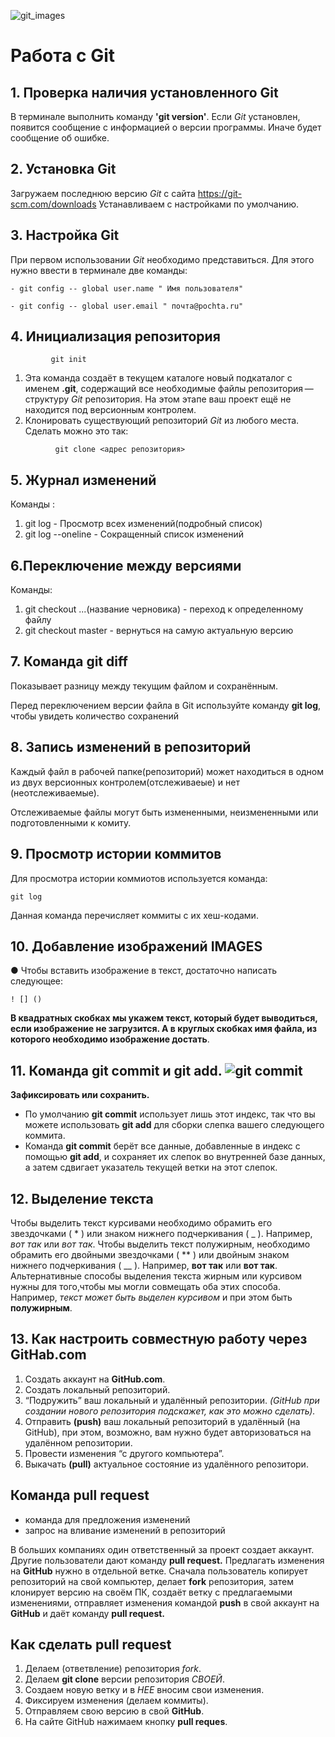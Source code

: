  ![git_images](git_images.png)

 # Работа с Git 

## 1. Проверка наличия  установленного Git

В терминале выполнить команду __'git version'__. 
Если *Git* установлен, появится сообщение с информацией о версии программы. Иначе будет сообщение об ошибке.

## 2. Установка Git
Загружаем последнюю версию *Git* с сайта https://git-scm.com/downloads
 Устанавливаем с настройками по умолчанию.

 ## 3. Настройка Git
 При первом использовании *Git*  необходимо представиться. Для этого нужно ввести в терминале две команды:
 ```
 - git config -- global user.name " Имя пользователя"
 
 - git config -- global user.email " почта@pochta.ru"
 ```
 ## 4. Инициализация репозитория
 ```
          git init
 
 ```
 1. Эта команда создаёт в текущем каталоге новый подкаталог с именем __.git__, содержащий все необходимые файлы репозитория — структуру *Git* репозитория. На этом этапе ваш проект ещё не находится под версионным контролем.
 2. Клонировать существующий репозиторий *Git* из любого места. Сделать можно это так:
 ```
           git clone <адрес репозитория>
```
 ## 5. Журнал изменений
  Команды :
  1. git log - Просмотр всех изменений(подробный список)
  2. git log --oneline    - Сокращенный список изменений

## 6.Переключение между версиями
Команды:
1. git checkout ...(название черновика) - переход к определенному файлу
2. git checkout master   - вернуться на самую актуальную версию

 ## 7. Команда git diff
 Показывает разницу между текущим файлом
и сохранённым.

Перед переключением версии файла в Git
используйте команду __git log__, чтобы увидеть
количество сохранений

## 8. Запись изменений в репозиторий

 Каждый файл в рабочей папке(репозиторий) может находиться в одном из двух версионных  контролем(отслеживаеые) и нет (неотслеживаемые).

 Отслеживаемые файлы могут быть измененными, неизмененными или подготовленными к комиту.

## 9. Просмотр истории коммитов

Для просмотра истории коммиотов используется команда:
```
git log
```
Данная команда перечисляет коммиты с их хеш-кодами.

## 10. Добавление изображений IMAGES

● Чтобы вставить изображение в текст, достаточно написать следующее:
```
! [] ()
```
__В квадратных скобках мы укажем текст, который будет выводиться, если изображение не загрузится. А в круглых скобках имя файла, из которого необходимо изображение достать__.


## 11. Команда git commit и git add. ![git commit](git_commit_images.jpg)
**Зафиксировать или сохранить.**
- По умолчанию __git commit__ использует лишь этот индекс, так что вы можете использовать __git add__ 
для сборки слепка вашего следующего коммита.
- Команда __git commit__ берёт все данные, добавленные в индекс с помощью __git add__, и сохраняет их слепок во внутренней базе данных, а затем сдвигает указатель текущей ветки на этот слепок.

## 12. Выделение текста
Чтобы выделить текст курсивами необходимо обрамить его звездочками ( * ) или знаком нижнего подчеркивания ( _ ). Например, *вот так* или _вот так_.
Чтобы выделить текст полужирным, необходимо обрамить его двойными звездочками ( ** ) или двойным знаком нижнего подчеркивания ( __ ). Например, **вот так** или __вот так__.
Альтернативные способы выделения текста жирным или курсивом нужны для того,чтобы мы могли совмещать оба этих способа. Например, _текст может быть выделен курсивом_ и при этом быть **полужирным**.

## 13. Как настроить совместную работу через GitHab.com
1. Создать аккаунт на **GitHub.com**.
2. Создать локальный репозиторий.
3. “Подружить” ваш локальный и удалённый репозитории. 
 _(GitHub при создании нового репозитория подскажет, как это можно сделать)._
4. Отправить **(push)** ваш локальный репозиторий в удалённый (на GitHub), при этом, возможно, вам нужно будет авторизоваться на удалённом репозитории.
5. Провести изменения “с другого компьютера”.
6. Выкачать **(pull)** актуальное состояние из удалённого репозитори.

## Команда pull request

- команда для предложения изменений 
- запрос на вливание изменений в репозиторий

В больших компаниях один ответственный за проект создает аккаунт. Другие пользователи дают команду **pull request.** Предлагать изменения на __GitHub__ нужно в отдельной ветке. Сначала 
пользователь копирует репозиторий на свой компьютер, делает __fork__ репозитория, затем клонирует версию на своём ПК, создаёт ветку с предлагаемыми изменениями, отправляет изменения командой **push** в свой аккаунт на **GitHub** и даёт команду __pull request.__

## Как сделать pull request
1. Делаем   (ответвление) репозитория *fork*.
2. Делаем __git clone__   версии репозитория *СВОЕЙ*.
3. Создаем новую ветку и в *НЕЕ* вносим свои изменения.
4. Фиксируем изменения (делаем коммиты).
5. Отправляем свою версию в свой __GitHub__.
6. На сайте GitHub нажимаем кнопку **pull reques**.






 